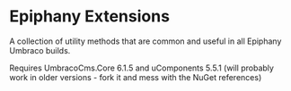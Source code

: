 Epiphany Extensions
===================

A collection of utility methods that are common and useful in all Epiphany Umbraco builds.

Requires UmbracoCms.Core 6.1.5 and uComponents 5.5.1 (will probably work in older versions - fork it and mess with the NuGet references)